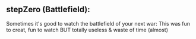 
## stepZero (Battlefield):

Sometimes it's good to watch the battlefield of your next war: This was fun to creat, fun to watch BUT totally useless & waste of time (almost)
